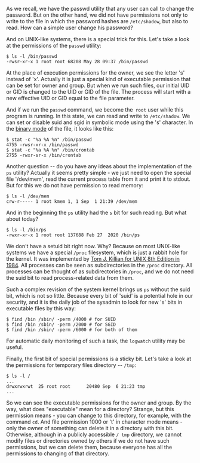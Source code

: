 As we recall, we have the passwd utility that any user can call to change the password. But on the other hand, we did not have permissions not only to write to the file in which the password hashes are `/etc/shadow`, but also to read. How can a simple user change his password?

And on UNIX-like systems, there is a special trick for this. Let's take a look at the permissions of the `passwd` utility:
```
$ ls -l /bin/passwd 
-rwsr-xr-x 1 root root 68208 May 28 09:37 /bin/passwd
```
At the place of execution permissions for the owner, we see the letter 's' instead of 'x'. Actually it is just a special kind of executable permission that can be set for owner and group. But when we run such files, our initial UID or GID is changed to the UID or GID of the file. The process will start with a new effective UID or GID equal to the file parameter.

And if we run the `passwd` command, we become the` root` user while this program is running. In this state, we can read and write to `/etc/shadow`. We can set or disable suid and sgid in symbolic mode using the 's' character. In the [binary mode](under_the_hood/octal_mode.md) of the file, it looks like this:
```
$ stat -c "%a %A %n" /bin/passwd 
4755 -rwsr-xr-x /bin/passwd
$ stat -c "%a %A %n" /bin/crontab 
2755 -rwxr-sr-x /bin/crontab
```

Another question -- do you have any ideas about the implementation of the `ps` utility? Actually it seems pretty simple - we just need to open the special file '/dev/mem', read the current process table from it and print it to stdout. But for this we do not have permission to read memory:
```
$ ls -l /dev/mem
crw-r----- 1 root kmem 1, 1 Sep  1 21:39 /dev/mem
```
And in the beginning the `ps` utility had the `s` bit for such reading. But what about today?
```
$ ls -l /bin/ps
-rwxr-xr-x 1 root root 137688 Feb 27  2020 /bin/ps
```
We don't have a setuid bit right now. Why? Because on most UNIX-like systems we have a special `/proc` filesystem, which is just a rabbit hole for the kernel. It was implemented by [Tom J. Killian for UNIX 8th Edition in 1984](https://lucasvr.gobolinux.org/etc/Killian84-Procfs-USENIX.pdf). All processes can be seen as subdirectories in the `/proc` directory. All processes can be thought of as subdirectories in `/proc`, and we do not need the suid bit to read process-related data from them.

Such a complex revision of the system kernel brings us `ps` without the suid bit, which is not so little. Because every bit of 'suid' is a potential hole in our security, and it is the daily job of the sysadmin to look for new 's' bits in executable files by this way:
```
$ find /bin /sbin/ -perm /4000 # for SUID
$ find /bin /sbin/ -perm /2000 # for SGID
$ find /bin /sbin/ -perm /6000 # for both of them
```
For automatic daily monitoring of such a task, the `logwatch` utility may be useful.

Finally, the first bit of special permissions is a sticky bit. Let's take a look at the permissions for temporary files directory -- `/tmp`:
```
$ ls -l /
...
drwxrwxrwt  25 root root      20480 Sep  6 21:23 tmp
...
```
So we can see the executable permissions for the owner and group. By the way, what does "executable" mean for a directory? Strange, but this permission means - you can change to this directory, for example, with the command `cd`. And file permission 1000 or 't' in character mode means - only the owner of something can delete it in a directory with this bit. Otherwise, although in a publicly accessible `/ tmp` directory, we cannot modify files or directories owned by others if we do not have such permissions, but we can delete them, because everyone has all the permissions to changing of that directory.

